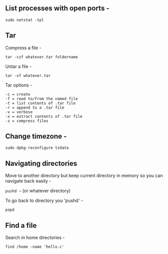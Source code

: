 ## List processes with open ports -

`sudo netstat -tpl`

## Tar

Compress a file -

`tar -czf whatever.tar foldername`

Untar a file -

`tar -xf whatever.tar`

Tar options -
	
	-c = create
	-f = read to/from the named file
	-t = list contents of .tar file
	-r = append to a .tar file
	-v = verbose
	-x = extract contents of .tar file
	-z = compress files

## Change timezone -

`sudo dpkg-reconfigure tzdata`

## Navigating directories

Move to another directory but keep current directory in memory so you can navigate back easily -

`pushd ~` (or whatever directory)

To go back to directory you 'pushd' -

`popd`

## Find a file

Search in home directories -

`find /home -name 'hello.c'`
